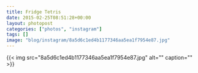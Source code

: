 ```yaml
---
title: Fridge Tetris
date: 2015-02-25T08:51:28+00:00
layout: photopost
categories: ["photos", "instagram"]
tags: []
image: "blog/instagram/8a5d6c1ed4b1177346aa5ea1f7954e87.jpg"
---
```


{{< img src="8a5d6c1ed4b1177346aa5ea1f7954e87.jpg" alt="" caption="" >}}




